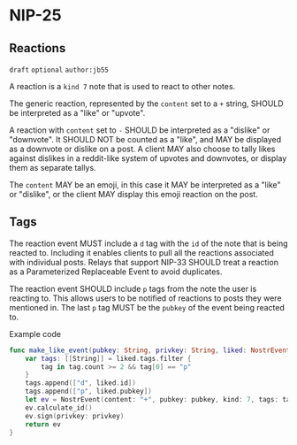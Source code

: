 
NIP-25
======

Reactions
---------

`draft` `optional` `author:jb55`

A reaction is a `kind 7` note that is used to react to other notes.

The generic reaction, represented by the `content` set to a `+` string, SHOULD
be interpreted as a "like" or "upvote".

A reaction with `content` set to `-` SHOULD be interpreted as a "dislike" or
"downvote". It SHOULD NOT be counted as a "like", and MAY be displayed as a
downvote or dislike on a post. A client MAY also choose to tally likes against
dislikes in a reddit-like system of upvotes and downvotes, or display them as
separate tallys.

The `content` MAY be an emoji, in this case it MAY be interpreted as a "like" or "dislike",
or the client MAY display this emoji reaction on the post.

Tags
----

The reaction event MUST include a `d` tag with the `id` of the note that is being reacted to.
Including it enables clients to pull all the reactions associated with individual posts.
Relays that support NIP-33 SHOULD treat a reaction as a Parameterized Replaceable Event to avoid duplicates.

The reaction event SHOULD include `p` tags from the note the user is
reacting to. This allows users to be notified of reactions to posts they were
mentioned in. The last `p` tag MUST be the `pubkey` of the event being reacted to.

Example code

```swift
func make_like_event(pubkey: String, privkey: String, liked: NostrEvent) -> NostrEvent {
    var tags: [[String]] = liked.tags.filter {
    	tag in tag.count >= 2 && tag[0] == "p"
    }
    tags.append(["d", liked.id])
    tags.append(["p", liked.pubkey])
    let ev = NostrEvent(content: "+", pubkey: pubkey, kind: 7, tags: tags)
    ev.calculate_id()
    ev.sign(privkey: privkey)
    return ev
}
```
